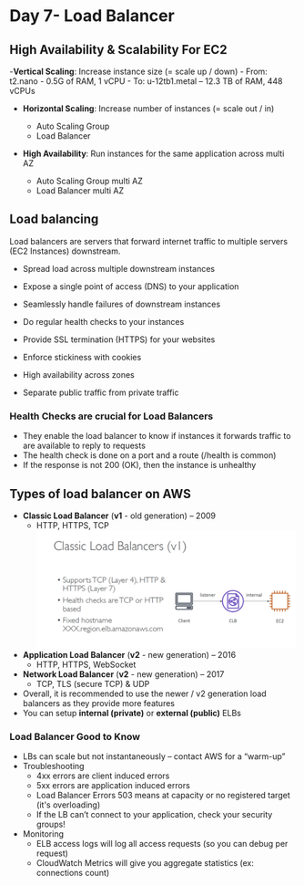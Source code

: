 # Day 7- Load Balancer

## High Availability & Scalability For EC2
-**Vertical Scaling**: Increase instance size (= scale up / down)
    - From: t2.nano - 0.5G of RAM, 1 vCPU
    - To: u-12tb1.metal – 12.3 TB of RAM, 448 vCPUs

- **Horizontal Scaling**: Increase number of instances (= scale out / in)
    - Auto Scaling Group
    - Load Balancer

- **High Availability**: Run instances for the same application across multi AZ
    - Auto Scaling Group multi AZ
    - Load Balancer multi AZ
    
## Load balancing
Load balancers are servers that forward internet traffic to multiple
servers (EC2 Instances) downstream.
- Spread load across multiple downstream instances 
  
- Expose a single point of access (DNS) to your application

- Seamlessly handle failures of downstream instances

- Do regular health checks to your instances

- Provide SSL termination (HTTPS) for your websites

- Enforce stickiness with cookies

- High availability across zones

- Separate public traffic from private traffic

### Health Checks are crucial for Load Balancers
- They enable the load balancer to know if instances it forwards traffic to
are available to reply to requests
- The health check is done on a port and a route (/health is common)
- If the response is not 200 (OK), then the instance is unhealthy

## Types of load balancer on AWS
- **Classic Load Balancer** (**v1** - old generation) – 2009
    - HTTP, HTTPS, TCP
  ![](CLB.png)
- **Application Load Balancer** (**v2** - new generation) – 2016
    - HTTP, HTTPS, WebSocket
- **Network Load Balancer** (**v2** - new generation) – 2017
    - TCP, TLS (secure TCP) & UDP
- Overall, it is recommended to use the newer / v2 generation load balancers as they
provide more features
- You can setup **internal (private)** or **external (public)** ELBs

### Load Balancer Good to Know
- LBs can scale but not instantaneously – contact AWS for a “warm-up”
- Troubleshooting
    - 4xx errors are client induced errors
    - 5xx errors are application induced errors
    - Load Balancer Errors 503 means at capacity or no registered target (it's overloading)
    - If the LB can’t connect to your application, check your security groups!
- Monitoring
    - ELB access logs will log all access requests (so you can debug per request)
    - CloudWatch Metrics will give you aggregate statistics (ex: connections count)
  

